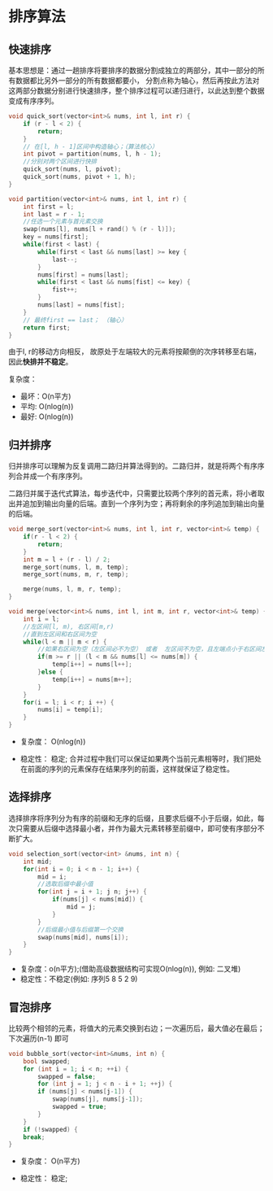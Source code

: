 # 排序算法
## 快速排序
基本思想是：通过一趟排序将要排序的数据分割成独立的两部分，其中一部分的所有数据都比另外一部分的所有数据都要小， 分割点称为轴心，然后再按此方法对这两部分数据分别进行快速排序，整个排序过程可以递归进行，以此达到整个数据变成有序序列。

```c++
void quick_sort(vector<int>& nums, int l, int r) {
    if (r - l < 2) {
        return;
    }
    // 在[l, h - 1]区间中构造轴心；（算法核心）
    int pivot = partition(nums, l, h - 1);
    //分别对两个区间进行快排
    quick_sort(nums, l, pivot);
    quick_sort(nums, pivot + 1, h);
}

void partition(vector<int>& nums, int l, int r) {
    int first = l;
    int last = r - 1;
    //任选一个元素与首元素交换
    swap(nums[l], nums[l + rand() % (r - l)]);
    key = nums[first];
    while(first < last) {
        while(first < last && nums[last] >= key {
            last--;
        }
        nums[first] = nums[last];
        while(first < last && nums[fist] <= key) {
            fist++;
        }
        nums[last] = nums[fist];
    }
    // 最终first == last； （轴心）
    return first;
}
```

由于l, r的移动方向相反， 故原处于左端较大的元素将按颠倒的次序转移至右端， 因此**快排并不稳定**。

复杂度：
- 最坏：O(n平方)
- 平均: O(nlog(n))
- 最好: O(nlog(n))

## 归并排序

归并排序可以理解为反复调用二路归并算法得到的。二路归并，就是将两个有序序列合并成一个有序序列。

二路归并属于迭代式算法，每步迭代中，只需要比较两个序列的首元素，将小者取出并追加到输出向量的后端。直到一个序列为空；再将剩余的序列追加到输出向量的后端。

```c++
void merge_sort(vector<int>& nums, int l, int r, vector<int>& temp) {
    if(r - l < 2) {
        return;
    }
    int m = l + (r - l) / 2;
    merge_sort(nums, l, m, temp);
    merge_sort(nums, m, r, temp);

    merge(nums, l, m, r, temp);
}

void merge(vector<int>& nums, int l, int m, int r, vector<int>& temp) {
    int i = l;
    //左区间[l, m), 右区间[m,r)
    //直到左区间和右区间为空
    while(l < m || m < r) {
        //如果右区间为空（左区间必不为空） 或者  左区间不为空，且左端点小于右区间左端点
        if(m >= r || (l < m && nums[l] <= nums[m]) {
            temp[i++] = nums[l++];
        }else {
            temp[i++] = nums[m++]; 
        }
    }
    for(i = l; i < r; i ++) {
        nums[i] = temp[i];
    }
}
```

- 复杂度： O(nlog(n))

- 稳定性： 稳定; 合并过程中我们可以保证如果两个当前元素相等时，我们把处在前面的序列的元素保存在结果序列的前面，这样就保证了稳定性。

## 选择排序

选择排序将序列分为有序的前缀和无序的后缀，且要求后缀不小于后缀，如此，每次只需要从后缀中选择最小者，并作为最大元素转移至前缀中，即可使有序部分不断扩大。

```c++
void selection_sort(vector<int> &nums, int n) {
    int mid;
    for(int i = 0; i < n - 1; i++) {
        mid = i;
        //选取后缀中最小值
        for(int j = i + 1; j n; j++) {
            if(nums[j] < nums[mid]) {
                mid = j;
            }
        }
        //后缀最小值与后缀第一个交换
        swap(nums[mid], nums[i]);
    }
}
```

- 复杂度：o(n平方);(借助高级数据结构可实现O(nlog(n)), 例如: 二叉堆)
- 稳定性：不稳定(例如: 序列5 8 5 2 9)

## 冒泡排序

比较两个相邻的元素，将值大的元素交换到右边；一次遍历后，最大值必在最后；下次遍历(n-1) 即可

```c++
void bubble_sort(vector<int>&nums, int n) {
    bool swapped;
    for (int i = 1; i < n; ++i) {
        swapped = false;
        for (int j = 1; j < n - i + 1; ++j) {
        if (nums[j] < nums[j-1]) {
            swap(nums[j], nums[j-1]);
            swapped = true;
        }
    }
    if (!swapped) {
    break;
}    
```

- 复杂度： O(n平方)

- 稳定性： 稳定;